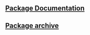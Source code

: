 ## [Package Documentation](https://stanstarishko.github.io/RunnersClubJavaDocs/)
## [Package archive](/Java/Glasgow%20Clyde%Runners%20Club/Code%20Pack%20Glasgow%20Clyde%20Runners%20Club.zip)
